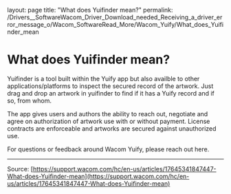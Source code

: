 layout: page
title: "What does Yuifinder mean?"
permalink: /Drivers__SoftwareWacom_Driver_Download_needed_Receiving_a_driver_error_message_o/Wacom_SoftwareRead_More/Wacom_Yuify/What_does_Yuifinder_mean

# What does Yuifinder mean?

Yuifinder is a tool built within the Yuify app but also availble to other applications/platforms to inspect the secured record of the artwork. Just drag and drop an artwork in yuifinder to find if it has a Yuify record and if so, from whom.


The app gives users and authors the ability to reach out, negotiate and agree on authorization of artwork use with or without payment. License contracts are enforceable and artworks are secured against unauthorized use.


For questions or feedback around Wacom Yuify, please reach out here.

---
Source: [https://support.wacom.com/hc/en-us/articles/17645341847447-What-does-Yuifinder-mean](https://support.wacom.com/hc/en-us/articles/17645341847447-What-does-Yuifinder-mean)
